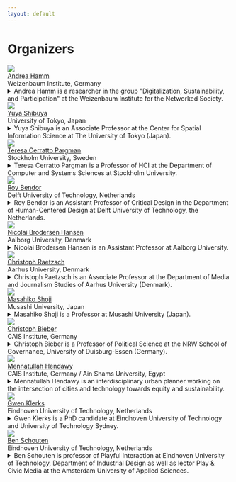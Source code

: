 ```yaml
---
layout: default
---
```


# Organizers

<div class="row">
  <div class="column">
    <a href="https://www.weizenbaum-institut.de/portrait/p/andrea-hamm/#page=1&sort=date">
    <img src="files/profile_photos/andreahamm.jpg" class="profile-photo">
    <div class="profile-name">
        Andrea Hamm
    </div>
    </a>
    <div class="profile-institute">
        Weizenbaum Institute, Germany
    </div>
    <div class="profile-detail-text">
    <details>
    <summary>
    Andrea Hamm is a researcher in the group "Digitalization, Sustainability, and Participation" at the Weizenbaum Institute for the Networked Society. 
    </summary>
    <div class="details_content">
    Her work focuses on the socio-political dimensions of digitalization, sustainability transitions, and the role of digital technologies among civic actor groups in transformation and innovation processes.
    </div>
    </details>
    </div>
  </div>
  <div class="column">
    <a href="https://www.yuyashibuya.com/">
    <img src="files/profile_photos/yuyashibuya.jpeg" class="profile-photo">
    <div class="profile-name">
        Yuya Shibuya
    </div>
    </a>
    <div class="profile-institute">
    University of Tokyo, Japan
    </div>
    <div class="profile-detail-text">
    <details>
    <summary>
    Yuya Shibuya is an Associate Professor at the Center for Spatial Information Science at The University of Tokyo (Japan). 
    </summary>
    <div class="details_content">
    Her interests lie in how the virtual and real worlds interact with one another. She has investigated how democratic participatory structures have changed in the digital era and the impacts on people’s behavior change.
    </div>
    </details>
    </div>
  </div>
  <div class="column">
  <a href="https://www.su.se/profiles/tcerr-1.182306">
    <img src="files/profile_photos/Tessy.jpg" class="profile-photo">
    <div class="profile-name">
        Teresa Cerratto Pargman
    </div>
    </a>
    <div class="profile-institute">
    Stockholm University, Sweden
    </div>
    <div class="profile-detail-text">
    <details>
    <summary>
    Teresa Cerratto Pargman is a Professor of HCI at the Department of Computer and Systems Sciences at Stockholm University. 
    </summary>
    <div class="details_content">She works with technological mediation theories and is interested in the impact of emerging technologies on everyday practices in education and beyond. She has been involved in the design of civic observatories via the EU-funded project Ground Truth. She is currently the PI for a research project studying ethical issues and values associated with AI in the public sector, from a post phenomenological perspective of technologies. Teresa is also an associate director for outreach at Digital Futures in Sweden.
    </div>
    </details>
    </div>
   </div>
</div>
<div class="row">
  <div class="column">
  <a href="https://www.tudelft.nl/io/over-io/personen/bendor-r">
    <img src="files/profile_photos/RoyBendor.jpg" class="profile-photo">
        <div class="profile-name">
            Roy Bendor
        </div>
        </a>
        <div class="profile-institute">
        Delft University of Technology, Netherlands
        </div>
        <div class="profile-detail-text">
        <details>
        <summary>
        Roy Bendor is an Assistant Professor of Critical Design in the Department of Human-Centered Design at Delft University of Technology, the Netherlands. 
        </summary>
        <div class="details_content">
        His research explores the relations between design, culture and politics, and more recently, the ways in which urban imaginaries and different conceptions of the future influence the design and deployment of smart city technologies. Roy is also a Fellow of the Urban Futures Studio at Utrecht University, and former editor of the sustainability forum in ACM’s Interactions magazine. His book, Interactive Media for Sustainability (2018), was published as part of the Palgrave Studies in Media and Environmental Communication series.
        </div>
        </details>
        </div>
  </div>
  <div class="column">
    <img src="files/profile_photos/Nicolai.jpg" class="profile-photo">
    <a href="https://nbhansen.github.io/">
        <div class="profile-name">
            Nicolai Brodersen Hansen
        </div>
        </a>
        <div class="profile-institute">
          Aalborg University, Denmark
        </div>
        <div class="profile-detail-text">
        <details>
        <summary>
        Nicolai Brodersen Hansen is an Assistant Professor at Aalborg University. 
        </summary>
        <div class="details_content">His research is situated within HCI and Participatory Design. He focuses on understanding, modeling, and improving digital tools and activities that support design-based collaboration in a range of domains, primarily with a civic bent. He has been organizing workshops at DIS, NordiCHI and OZCHI, and is an expert on organizing participatory sessions.
        </div>
        </details>
      </div>
    </div>
  <div class="column">
  <a href="https://pure.au.dk/portal/en/persons/christoph-raetzsch(91eb24de-3d92-4846-9216-1c7aee8c2ff2).html">
    <img src="files/profile_photos/ChristophRaetzsch.jpg" class="profile-photo">
        <div class="profile-name">
            Christoph Raetzsch
        </div>
        </a>
        <div class="profile-institute">
          Aarhus University, Denmark
        </div>
        <div class="profile-detail-text">
        <details>
        <summary>
        Christoph Raetzsch is an Associate Professor at the Department of Media and Journalism Studies of Aarhus University (Denmark). 
        </summary>
        <div class="details_content">He works in journalism studies and researches history and theory of media development and practice in journalism, public spheres and urban spaces. Previously, he was a postdoctoral researcher in the project OrganiCity at Aarhus University. His recent research deals with interpretations of smartness to animate civic innovation in cities, the interfaces and infrastructures of publics besides journalism, and the emergent potential of quotidian media practices to shape public discourses. In 2022 he is chair of the local committee to host the ECREA "Rethink Impact" conference in Aarhus.
        </div>
        </details>
        </div>
    </div>
</div>
<div class="row">
  <div class="column">
  <a href="https://www.glocom.ac.jp/en/researcher/116">
    <img src="files/profile_photos/MasahikoShoji.jpg" class="profile-photo">
        <div class="profile-name">
            Masahiko Shoji
        </div>
        </a>
        <div class="profile-institute">
          Musashi University, Japan
        </div>
        <div class="profile-detail-text">
        <details>
        <summary>
        Masahiko Shoji is a Professor at Musashi University (Japan). 
        </summary>
        <div class="details_content">His research focuses on how the shift to an information society will affect society and individuals. He is particularly interested in local informatization, or how information and communication technology can be used to manage local communities and develop the lifestyles, economies, and cultural activities of local communities. He is the founder and representative of Open Knowledge Japan, an organization that promotes the dissemination and utilization of Open Data that can be freely used by anyone.
        </div>
        </details>
        </div>
    </div>
  <div class="column">
    <img src="files/profile_photos/ChristophBieber.jpg" class="profile-photo">
    <a href="https://www.cais-research.de/team/christoph-bieber/">
        <div class="profile-name">
            Christoph Bieber
        </div>
        </a>
        <div class="profile-institute">
          CAIS Institute, Germany
        </div>
        <div class="profile-detail-text">
        <details>
        <summary>
        Christoph Bieber is a Professor of Political Science at the NRW School of Governance, University of Duisburg-Essen (Germany). 
        </summary>
        <div class="details_content">Since 2018 he has been delegated to the Center for Advanced Internet Studies (CAIS) in Bochum, where as a research professor he directs the program “Digital Democratic Innovations” that runs from 2021 until 2026. The empirical focus of the research program is on Smart City-politics and digital decision-making.
        </div>
        </details>
      </div>
    </div>
  <div class="column">
  <a href="https://sites.google.com/view/mennatullah-hendawy">
    <img src="files/profile_photos/MennatullahHendawy.jpeg" class="profile-photo">
        <div class="profile-name">
            Mennatullah Hendawy
        </div>
        </a>
        <div class="profile-institute">
          CAIS Institute, Germany / Ain Shams University, Egypt
        </div>
        <div class="profile-detail-text">
        <details>
        <summary>
        Mennatullah Hendawy is an interdisciplinary urban planner working on the intersection of cities and technology towards equity and sustainability. 
        </summary>
        <div class="details_content">She is one of the founders of Cairo Urban AI, a project working on exploring the potential of using artificial intelligence to develop just and sustainable cities. She is affiliated with the Center for Advanced Internet Studies (CAIS) in Bochum, Impact circles Berlin, and Ain Shams University in Cairo.
        </div>
        </details>
        </div>
    </div>
</div>
<div class="row">
  <div class="column">
  <a href="https://research.tue.nl/en/persons/gwen-klerks">
    <img src="files/profile_photos/Gwen.jpeg" class="profile-photo">
        <div class="profile-name">
            Gwen Klerks
        </div>
        </a>
        <div class="profile-institute">
          Eindhoven University of Technology, Netherlands
        </div>
        <div class="profile-detail-text">
        <details>
          <summary>
          Gwen Klerks is a PhD candidate at Eindhoven University of Technology and University of Technology Sydney. 
          </summary>
          <div class="details_content">
          Throughout her research, she investigates how designers can collaborate with civic communities to promote sustainable urban futures. Specifically, she investigates how designers can support communities to take collective action by exploring how to navigate the complexities of the community context.
          </div>
        </details>
        </div>
    </div>
  <div class="column">
    <a href="https://www.tue.nl/en/research/researchers/ben-schouten/">
    <img src="files/profile_photos/BenSchouten.jpg" class="profile-photo">
        <div class="profile-name">
            Ben Schouten
        </div>
        </a>
        <div class="profile-institute">
          Eindhoven University of Technology, Netherlands
        </div>
        <div class="profile-detail-text">
        <details>
            <summary>Ben Schouten is professor of Playful Interaction at Eindhoven University of Technology, Department of Industrial Design as well as lector Play & Civic Media at the Amsterdam University of Applied Sciences. </summary>
            <div class="details_content">
              He founded the Master Digital Design in Amsterdam and until 2020 worked as its scientific director. His group focuses on play and design for social innovations, citizen empowerment and culture. He (co) authored 5 books and 100-plus publications at the intersection of play, games, participatory design and citizen empowerment. His latest book, The Civic Empowerment Toolbox, Action Design for Urban Futures has recently been published. <a href="https://www.japsambooks.nl/products/the-civic-empowerment-toolbox">https://www.japsambooks.nl/products/the-civic-empowerment-toolbox</a>. His design includes, multiple games within the domain of health care, education, urban planning, focusing on playful empowerment.
            </div>
        </details>
        </div>
    </div>
</div>
